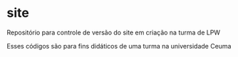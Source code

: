 # site
Repositório para controle de versão do site em criação na turma de LPW

Esses códigos são para fins didáticos de uma turma na universidade Ceuma
